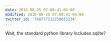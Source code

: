 ```yaml
---
date: 2016-08-25 07:08:41-04:00
modified: 2016-08-25 07:08:41-04:00
twitter_id: '768777112258015234'
---
```


  Wait, the standard python library includes sqlite?